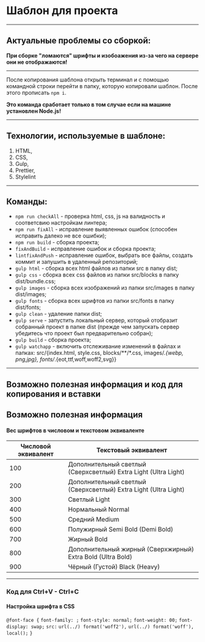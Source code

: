 # Шаблон для проекта

---

## Актуальные проблемы со сборкой:

**При сборке "ломаются" шрифты и изобоажения из-за чего на сервере они не отображаются!**

---

После копирования шаблона открыть терминал и с помощью командной строки перейти в папку, которую копировали шаблон. После этого прописать `npm i`. 

**Это команда сработает только в том случае если на машине установлен Node.js!**

---

## Технологии, используемые в шаблоне:
1) HTML,
2) CSS,
3) Gulp,
4) Prettier,
5) Stylelint

---

## Команды:
- `npm run checkAll` - проверка html, css, js на валидность и соответсвию настройкам линтера;
- `npm run fixAll` - исправление выявленных ошибок (способен исправить далеко не все ошибки);
- `npm run build` - сборка проекта;
- `fixAndBuild` - исправление ошибок и сборка проекта;
- `lintfixAndPush` - исправление ошибок, выбрать все файлы, создать коммит и запушить в удаленный репозиторий;
- `gulp html` - сборка всех html файлов из папки src в папку dist;
- `gulp css` - сборка всех css файлов из папки src/blocks в папку dist/bundle.css;
- `gulp images` - сборка всех изображений из папки src/images в папку dist/images; 
- `gulp fonts` - сборка всех шрифтов из папки src/fonts в папку dist/fonts;
- `gulp clean` - удаление папки dist;
- `gulp serve` - запустить локальный сервер, который отобразит собранный проект в папке dist (прежде чем запускать сервер убедитесь что проект был предварительно собран);
- `gulp build` - сборка проекта;
- `gulp watchapp` - включить отслеживание изменений в файлах и папках: src/{index.html, style.css, blocks/\*\*/\*.css, images/*.{webp, png,jpg}, fonts/*.{eot,ttf,woff,woff2,svg}}

---

## Возможно полезная информация и код для копирования и вставки

## Возможно полезная информация

#### Вес шрифтов в числовом и текстовом эквиваленте

| Числовой эквивалент | Текстовый эквивалент                                            |
| ------------------- | --------------------------------------------------------------- |
| 100                 | Дополнительный светлый (Сверхсветлый) Extra Light (Ultra Light) |
| 200                 | Дополнительный светлый (Сверхсветлый) Extra Light (Ultra Light) |
| 300                 | Светлый Light                                                   |
| 400                 | Нормальный Normal                                               |
| 500                 | Средний Medium                                                  |
| 600                 | Полужирный Semi Bold (Demi Bold)                                |
| 700                 | Жирный Bold                                                     |
| 800                 | Дополнительный жирный (Сверхжирный) Extra Bold (Ultra Bold)     |
| 900                 | Чёрный (Густой) Black (Heavy)                                   |

---

### Код для Ctrl+V - Ctrl+C 

#### Настройка шрифта в CSS

`@font-face {`
	`font-family: ;`
	`font-style: normal;`
	`font-weight: 00;`
	`font-display: swap;`
	`src:`
		`url(../) format('woff2'),`
		`url(../) format('woff'),`
		`local();`
`}`
